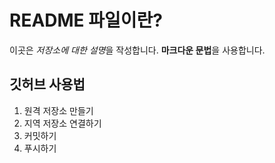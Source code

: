 # README 파일이란?

이곳은 *저장소에 대한 설명*을 작성합니다.
**마크다운 문법**을 사용합니다.

## 깃허브 사용법

1. 원격 저장소 만들기
2. 지역 저장소 연결하기
3. 커밋하기
4. 푸시하기
